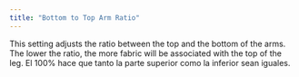 ```yaml
---
title: "Bottom to Top Arm Ratio"
---
```


This setting adjusts the ratio between the top and the bottom of the arms. The lower the ratio, the more fabric will be associated with the top of the leg. El 100% hace que tanto la parte superior como la inferior sean iguales.

